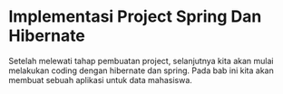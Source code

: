 # Implementasi Project Spring Dan Hibernate

Setelah melewati tahap pembuatan project, selanjutnya kita akan mulai melakukan coding dengan hibernate dan spring. Pada bab ini kita akan membuat sebuah aplikasi untuk data mahasiswa.

##